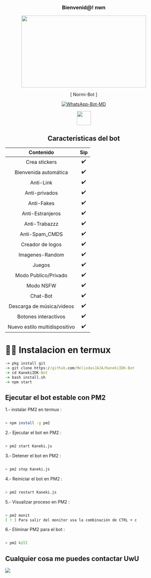 <div align="center"><h3> Bienvenid@! nwn </h3>

<P align="center">
<img src="https://www.icegif.com/wp-content/uploads/icegif-1087.gif" width="400" height="230"/>
</p>

<P align="center">
[ Normi-Bot ]
</p>



<p align="center">
<a href="#"><img title="WhatsApp-Bot-MD" src="https://img.shields.io/badge/-TERMUX--BOT--WHATSAPP-green?colorA=%23ff0000&colorB=%23017e40&style=for-the-badge"></a>
</p>

<img src="https://c.tenor.com/ThosT6nI3yQAAAAC/dancing-anime.gif" width="45px">


## Características del bot 
|  Contenido  |                                           Sip |
| :---------------------------------------------: | :-----------: |
| Crea stickers|✔️|
| Bienvenida automática|✔️|
| Anti-Link|✔️|
| Anti-privados|✔️|
| Anti-Fakes|✔️|
| Anti-Estranjeros|✔️|
| Anti-Trabazzz|✔️|
| Anti-Spam_CMDS|✔️|
| Creador de logos|✔️|
| Imagenes-Random|✔️|
| Juegos|✔️|
| Modo Publico/Privado|✔️|
| Modo NSFW|✔️|
| Chat-Bot|✔️|
| Descarga de música/videos|✔️|
| Botones interactivos|✔️|
| Nuevo estilo multidispositivo|✔️|

</div>

# 🧑‍💻 Instalacion en termux
```cmd
-> pkg install git
-> git clone https://github.com/MeliodasJAJA/KanekiIDK-Bot
-> cd KanekiIDK-Bot
-> bash install.sh
-> npm start
```
## Ejecutar el bot estable con PM2

1.- instalar PM2 en termux :
```bash

> npm install -g pm2
```  

2.- Ejecutar el bot en PM2 :
```bash 

> pm2 start Kaneki.js
```
3.- Detener el bot en PM2 :
```bash 

> pm2 stop Kaneki.js
```
4.- Reiniciar el bot en PM2 :
```bash 

> pm2 restart Kaneki.js
```
5.- Visualizar proceso en PM2 :
```bash 

> pm2 monit
[ ! ] Para salir del monitor usa la combinación de CTRL + c
```

6.- Eliminar PM2 para el bot :
```bash

> pm2 kill
```

## Cualquier cosa me puedes contactar UwU
<a href="https://wa.me/5216538490293?text=Holis...+¿Me+ayudas+con+el+bot+'KanekiIDK-Bot'+?"><img src="https://img.shields.io/badge/WhatsApp-25D366?style=for-the-badge&logo=whatsapp&logoColor=white" />
